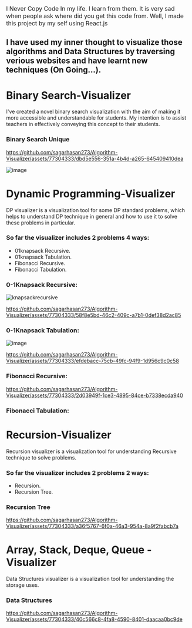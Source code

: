 <p style="font-size: 16px;">I Never Copy Code In my life. I learn from them. It is very sad when people ask where did you get this code from. Well, I made this project by my self using React.js</p>


## I have used my inner thought to visualize those algorithms and Data Structures by traversing verious websites and have learnt new techniques (On Going...).

# Binary Search-Visualizer
I've created a novel binary search visualization with the aim of making it more accessible and understandable for students. My intention is to assist teachers in effectively conveying this concept to their students.

### Binary Search Unique

https://github.com/sagarhasan273/Algorithm-Visualizer/assets/77304333/dbd5e556-351a-4b4d-a265-645409410dea

![image](https://github.com/sagarhasan273/Algorithm-Visualizer/assets/77304333/edd060f6-19b8-4726-b435-d1cfd0c3bd9f)



# Dynamic Programming-Visualizer
DP visualizer is a visualization tool for some DP standard problems, which helps to understand DP technique in general and how to use it to solve these problems in particular.

### So far the visualizer includes 2 problems 4 ways:
  - 01knapsack Recursive.
  - 01knapsack Tabulation.
  - Fibonacci Recursive.
  - Fibonacci Tabulation.

### 0-1Knapsack Recursive:

![knapsackrecursive](https://github.com/sagarhasan273/Algorithm-Visualizer/assets/77304333/93ad8735-86d6-4523-91da-f4595ff0d0e3)


https://github.com/sagarhasan273/Algorithm-Visualizer/assets/77304333/58f8e5bd-46c2-409c-a7b1-0def38d2ac85

### 0-1Knapsack Tabulation:


![image](https://github.com/sagarhasan273/Algorithm-Visualizer/assets/77304333/9d33a548-a558-44d8-bb68-24b2330fdf69)


https://github.com/sagarhasan273/Algorithm-Visualizer/assets/77304333/efdebacc-75cb-49fc-94f9-1d956c9c0c58


### Fibonacci Recursive:

https://github.com/sagarhasan273/Algorithm-Visualizer/assets/77304333/2d03949f-1ce3-4895-84ce-b7338ecda940

### Fibonacci Tabulation:



# Recursion-Visualizer
Recursion visualizer is a visualization tool for understanding Recursive technique to solve problems.

### So far the visualizer includes 2 problems 2 ways:
  - Recursion.
  - Recursion Tree.
### Recursion Tree


https://github.com/sagarhasan273/Algorithm-Visualizer/assets/77304333/a36f5767-6f0a-46a3-954a-8a9f2fabcb7a

# Array, Stack, Deque, Queue -Visualizer
Data Structures visualizer is a visualization tool for understanding the storage uses.

### Data Structures


https://github.com/sagarhasan273/Algorithm-Visualizer/assets/77304333/40c566c8-4fa8-4590-8401-daacaa0bc9de

